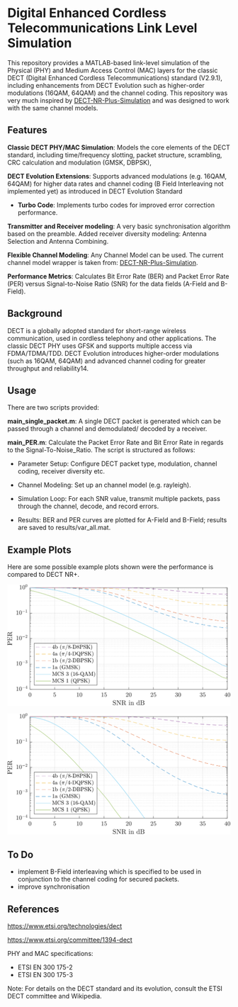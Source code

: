 # Digital Enhanced Cordless Telecommunications Link Level Simulation

This repository provides a MATLAB-based link-level simulation of the Physical (PHY) and Medium Access Control (MAC) layers for the classic DECT (Digital Enhanced Cordless Telecommunications) standard (V2.9.1), including enhancements from DECT Evolution such as higher-order modulations (16QAM, 64QAM) and the channel coding.
This repository was very much inspired by [DECT-NR-Plus-Simulation](https://github.com/maxpenner/DECT-NR-Plus-Simulation) and was designed to work with the same channel models.

## Features

**Classic DECT PHY/MAC Simulation**: Models the core elements of the DECT standard, including time/frequency slotting, packet structure, scrambling, CRC calculation and modulation (GMSK, DBPSK),

**DECT Evolution Extensions**: Supports advanced modulations (e.g. 16QAM, 64QAM) for higher data rates and channel coding (B Field Interleaving not implemented yet) as introduced in DECT Evolution Standard

- **Turbo Code**: Implements turbo codes for improved error correction performance.

**Transmitter and Receiver modeling**: A very basic synchronisation algorithm based on the preamble. Added receiver diversity modeling: Antenna Selection and Antenna Combining.

**Flexible Channel Modeling**: Any Channel Model can be used. The current channel model wrapper is taken from: [DECT-NR-Plus-Simulation](https://github.com/maxpenner/DECT-NR-Plus-Simulation).

**Performance Metrics**: Calculates Bit Error Rate (BER) and Packet Error Rate (PER) versus Signal-to-Noise Ratio (SNR) for the data fields (A-Field and B-Field).

## Background

DECT is a globally adopted standard for short-range wireless communication, used in cordless telephony and other applications. The classic DECT PHY uses GFSK and supports multiple access via FDMA/TDMA/TDD. DECT Evolution introduces higher-order modulations (such as 16QAM, 64QAM) and advanced channel coding for greater throughput and reliability14.

## Usage

There are two scripts provided:

**main_single_packet.m**: A single DECT packet is generated which can be passed through a channel and demodulated/ decoded by a receiver.

**main_PER.m**: Calculate the Packet Error Rate and Bit Error Rate in regards to the Signal-To-Noise_Ratio. The script is structured as follows:

- Parameter Setup: Configure DECT packet type, modulation, channel coding, receiver diversity etc.

- Channel Modeling: Set up an channel model (e.g. rayleigh).

- Simulation Loop: For each SNR value, transmit multiple packets, pass through the channel, decode, and record errors.

- Results: BER and PER curves are plotted for A-Field and B-Field; results are saved to results/var_all.mat.

## Example Plots

Here are some possible example plots shown were the performance is compared to DECT NR+.

![](gfx/100ns_n-1.svg "Simulated packet error rates in a Rayleigh fading channel with one receving antenna.")

![](gfx/100ns_n-2.svg "Simulated packet error rates in a Rayleigh fading channel with two receving antennas.")

## To Do
- implement B-Field interleaving which is specified to be used in conjunction to the channel coding for secured packets.
- improve synchronisation

## References

https://www.etsi.org/technologies/dect

https://www.etsi.org/committee/1394-dect

PHY and MAC specifications:
- ETSI EN 300 175-2
- ETSI EN 300 175-3


Note: For details on the DECT standard and its evolution, consult the ETSI DECT committee and Wikipedia.